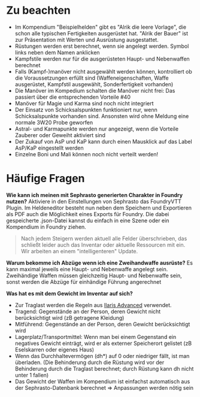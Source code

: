 # Zu beachten

-   Im Kompendium "Beispielhelden" gibt es "Alrik die leere Vorlage", die schon alle typischen Fertigkeiten ausgerüstet hat. "Alrik der Bauer" ist zur Präsentation mit Werten und Ausrüstung ausgestattet.
-   Rüstungen werden erst berechnet, wenn sie angelegt werden. Symbol links neben dem Namen anklicken
-   Kampfstile werden nur für die ausgerüsteten Haupt- und Nebenwaffen berechnet
-   Falls (Kampf-)manöver nicht ausgewählt werden können, kontrolliert ob die Voraussetzungen erfüllt sind (Waffeneigenschaften, Waffe ausgerüstet, Kampfstil ausgewählt, Sonderfertigkeit vorhanden)
-   Die Manöver im Kompedium schalten die Manöver nicht frei: Das passiert über die entsprechenden Vorteile  #40
-   Manöver für Magie und Karma sind noch nicht integriert
-   Der Einsatz von Schicksalspunkten funktioniert nur, wenn Schicksalspunkte vorhanden sind. Ansonsten wird ohne Meldung eine normale 3W20 Probe geworfen
-   Astral- und Karmapunkte werden nur angezeigt, wenn die Vorteile Zauberer oder Geweiht aktiviert sind
-   Der Zukauf von AsP und KaP kann durch einen Mausklick auf das Label AsP/KaP eingestellt werden
-   Einzelne Boni und Mali können noch nicht verteilt werden!

# Häufige Fragen

**Wie kann ich meinen mit Sephrasto generierten Charakter in Foundry nutzen?**
Aktiviere in den Einstellungen von Sephrasto das FoundryVTT Plugin.
Im Heldeneditor besteht nun neben dem Speichern und Exportieren als PDF auch
die Möglichkeit eines Exports für Foundry. Die dabei gespeicherte .json-Datei
kannst du einfach in eine Szene oder ein Kompendium in Foundry ziehen.

> Nach jedem Steigern werden aktuell alle Felder überschrieben, das schließt
> leider auch das Inventar oder aktuelle Ressourcen mit ein. Wir arbeiten an
> einem "intelligenteren" Update.


**Warum bekomme ich Abzüge wenn ich eine Zweihandwaffe ausrüste?**
Es kann maximal jeweils eine Haupt- und Nebenwaffe angelegt sein.
Zweihändige Waffen müssen gleichzeitig Haupt- und Nebenwaffe sein, sonst werden die Abzüge für einhändige Führung angerechnet


**Was hat es mit dem Gewicht im Inventar auf sich?**
-   Zur Traglast werden die Regeln aus [Ilaris Advanced](https://dsaforum.de/viewtopic.php?f=180&t=49412) verwendet.
-   Tragend: Gegenstände an der Person, deren Gewicht nicht berücksichtigt wird (zB getragene Kleidung)
-   Mitführend: Gegenstände an der Person, deren Gewicht berücksichtigt wird
-   Lagerplatz/Transportmittel: Wenn man bei einem Gegenstand ein negatives Gewicht einträgt, wird er als externer Speicherort gelistet (zB Eselskarren oder eigenes Haus)
-   Wenn das Durchhaltevermögen (dh\*) auf 0 oder niedriger fällt, ist man überladen. (Die Behinderung durch die Rüstung wird vor der Behinderung durch die Traglast berechnet; durch Rüstung kann dh nicht unter 1 fallen)
-   Das Gewicht der Waffen im Kompendium ist einfachst automatisch aus der Sephrasto-Datenbank berechnet => Anpassungen werden nötig sein